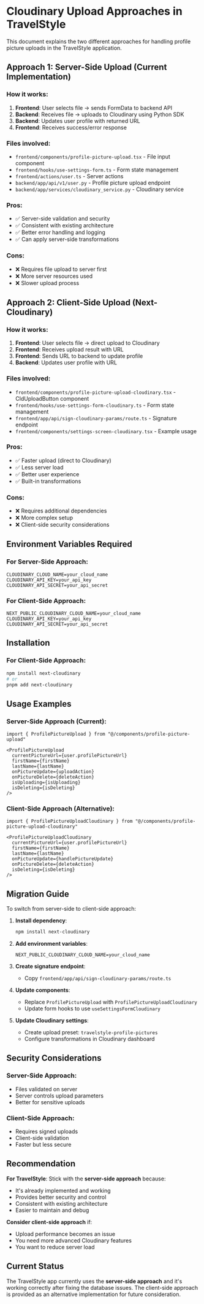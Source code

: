 # Cloudinary Upload Approaches in TravelStyle

This document explains the two different approaches for handling profile picture uploads in the TravelStyle application.

## Approach 1: Server-Side Upload (Current Implementation)

### How it works:
1. **Frontend**: User selects file → sends FormData to backend API
2. **Backend**: Receives file → uploads to Cloudinary using Python SDK
3. **Backend**: Updates user profile with returned URL
4. **Frontend**: Receives success/error response

### Files involved:
- `frontend/components/profile-picture-upload.tsx` - File input component
- `frontend/hooks/use-settings-form.ts` - Form state management
- `frontend/actions/user.ts` - Server actions
- `backend/app/api/v1/user.py` - Profile picture upload endpoint
- `backend/app/services/cloudinary_service.py` - Cloudinary service

### Pros:
- ✅ Server-side validation and security
- ✅ Consistent with existing architecture
- ✅ Better error handling and logging
- ✅ Can apply server-side transformations

### Cons:
- ❌ Requires file upload to server first
- ❌ More server resources used
- ❌ Slower upload process

## Approach 2: Client-Side Upload (Next-Cloudinary)

### How it works:
1. **Frontend**: User selects file → direct upload to Cloudinary
2. **Frontend**: Receives upload result with URL
3. **Frontend**: Sends URL to backend to update profile
4. **Backend**: Updates user profile with URL

### Files involved:
- `frontend/components/profile-picture-upload-cloudinary.tsx` - CldUploadButton component
- `frontend/hooks/use-settings-form-cloudinary.ts` - Form state management
- `frontend/app/api/sign-cloudinary-params/route.ts` - Signature endpoint
- `frontend/components/settings-screen-cloudinary.tsx` - Example usage

### Pros:
- ✅ Faster upload (direct to Cloudinary)
- ✅ Less server load
- ✅ Better user experience
- ✅ Built-in transformations

### Cons:
- ❌ Requires additional dependencies
- ❌ More complex setup
- ❌ Client-side security considerations

## Environment Variables Required

### For Server-Side Approach:
```env
CLOUDINARY_CLOUD_NAME=your_cloud_name
CLOUDINARY_API_KEY=your_api_key
CLOUDINARY_API_SECRET=your_api_secret
```

### For Client-Side Approach:
```env
NEXT_PUBLIC_CLOUDINARY_CLOUD_NAME=your_cloud_name
CLOUDINARY_API_KEY=your_api_key
CLOUDINARY_API_SECRET=your_api_secret
```

## Installation

### For Client-Side Approach:
```bash
npm install next-cloudinary
# or
pnpm add next-cloudinary
```

## Usage Examples

### Server-Side Approach (Current):
```tsx
import { ProfilePictureUpload } from "@/components/profile-picture-upload"

<ProfilePictureUpload
  currentPictureUrl={user.profilePictureUrl}
  firstName={firstName}
  lastName={lastName}
  onPictureUpdate={uploadAction}
  onPictureDelete={deleteAction}
  isUploading={isUploading}
  isDeleting={isDeleting}
/>
```

### Client-Side Approach (Alternative):
```tsx
import { ProfilePictureUploadCloudinary } from "@/components/profile-picture-upload-cloudinary"

<ProfilePictureUploadCloudinary
  currentPictureUrl={user.profilePictureUrl}
  firstName={firstName}
  lastName={lastName}
  onPictureUpdate={handlePictureUpdate}
  onPictureDelete={deleteAction}
  isDeleting={isDeleting}
/>
```

## Migration Guide

To switch from server-side to client-side approach:

1. **Install dependency**:
   ```bash
   npm install next-cloudinary
   ```

2. **Add environment variables**:
   ```env
   NEXT_PUBLIC_CLOUDINARY_CLOUD_NAME=your_cloud_name
   ```

3. **Create signature endpoint**:
   - Copy `frontend/app/api/sign-cloudinary-params/route.ts`

4. **Update components**:
   - Replace `ProfilePictureUpload` with `ProfilePictureUploadCloudinary`
   - Update form hooks to use `useSettingsFormCloudinary`

5. **Update Cloudinary settings**:
   - Create upload preset: `travelstyle-profile-pictures`
   - Configure transformations in Cloudinary dashboard

## Security Considerations

### Server-Side Approach:
- Files validated on server
- Server controls upload parameters
- Better for sensitive uploads

### Client-Side Approach:
- Requires signed uploads
- Client-side validation
- Faster but less secure

## Recommendation

**For TravelStyle**: Stick with the **server-side approach** because:
- It's already implemented and working
- Provides better security and control
- Consistent with existing architecture
- Easier to maintain and debug

**Consider client-side approach** if:
- Upload performance becomes an issue
- You need more advanced Cloudinary features
- You want to reduce server load

## Current Status

The TravelStyle app currently uses the **server-side approach** and it's working correctly after fixing the database issues. The client-side approach is provided as an alternative implementation for future consideration.
